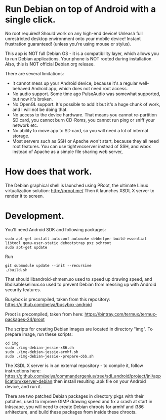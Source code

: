 Run Debian on top of Android with a single click.
=================================================

No root required! Should work on any high-end device!
Unleash full unrestricted desktop environment onto your mobile device!
Instant frustration guaranteed! (unless you're using mouse or stylus).

This app is NOT full Debian OS - it is a compatibility layer, which allows you to run Debian applications.
Your phone is NOT rooted during installation.
Also, this is NOT official Debian.org release.

There are several limitations:

- It cannot mess up your Android device, because it's a regular well-behaved Android app, which does not need root access.
- No audio support. Some time ago PulseAudio was somewhat supported, but now it's broken.
- No OpenGL support. It's possible to add it but it's a huge chunk of work, and I will not be doing that.
- No access to the device hardware. That means you cannot re-partition SD card, you cannot burn CD-Roms, you cannot run ping or sniff your network etc.
- No ability to move app to SD card, so you will need a lot of internal storage.
- Most servers such as SSH or Apache won't start, because they all need root features.
  You can use tightvncserver instead of SSH, and wbox instead of Apache as a simple file sharing web server,

How does that work.
===================

The Debian graphical shell is launched using PRoot, the ultimate Linux virtualization solution: http://proot.me/
Then it launches XSDL X server to render it to screen.

Development.
============

You'll need Android SDK and following packages:
```
sudo apt-get install autoconf automake debhelper build-essential libtool qemu-user-static debootstrap pxz schroot
sudo apt-get update
```

Run
```
git submodule update --init --recursive
./build.sh
```
That should libandroid-shmem.so used to speed up drawing speed,
and libdisableselinux.so used to prevent Debian from messing up with Android security features.

Busybox is precompiled, taken from this repository:
https://github.com/pelya/busybox-android

Proot is precompiled, taken from here:
https://bintray.com/termux/termux-packages-24/proot

The scripts for creating Debian images are located in directory "img".
To prepare image, run these scripts:
```
cd img
sudo ./img-debian-jessie-x86.sh
sudo ./img-debian-jessie-armhf.sh
sudo ./img-debian-jessie--prepare-obb.sh
```

The XSDL X server is in an external repository - to compile it, follow instructions here:
https://github.com/pelya/commandergenius/tree/sdl_android/project/jni/application/xserver-debian
then install resulting .apk file on your Android device, and run it.

There are two patched Debian packages in directory pkgs with their patches,
used to improve GIMP drawing speed and fix a crash at start in Inkscape,
you will need to create Debian chroots for armhf and i386 arhitecture,
and build these packages from inside these chroots.
